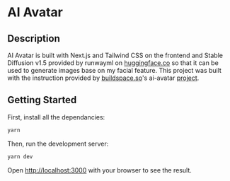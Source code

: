 # AI Avatar

## Description

AI Avatar is built with Next.js and Tailwind CSS on the frontend and Stable Diffusion v1.5 provided by runwayml on [huggingface.co](https://huggingface.co/runwayml/stable-diffusion-v1-5) so that it can be used to generate images base on my facial feature. This project was built with the instruction provided by [buildspace.so](https://buildspace.so)'s ai-avatar [project](https://buildspace.so/builds/ai-avatar).

## Getting Started

First, install all the dependancies:

```bash
yarn
```

Then, run the development server:

```bash
yarn dev
```

Open [http://localhost:3000](http://localhost:3000) with your browser to see the result.
